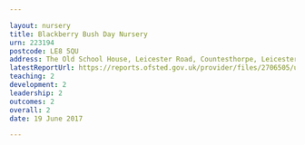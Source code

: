 ```yaml
---

layout: nursery
title: Blackberry Bush Day Nursery
urn: 223194
postcode: LE8 5QU
address: The Old School House, Leicester Road, Countesthorpe, Leicestershire, LE8 5QU
latestReportUrl: https://reports.ofsted.gov.uk/provider/files/2706505/urn/223194.pdf
teaching: 2
development: 2
leadership: 2
outcomes: 2
overall: 2
date: 19 June 2017

---
```

